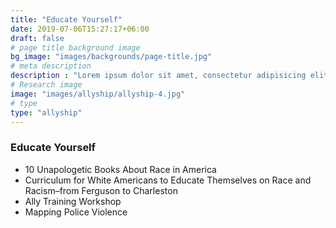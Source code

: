 ```yaml
---
title: "Educate Yourself"
date: 2019-07-06T15:27:17+06:00
draft: false
# page title background image
bg_image: "images/backgrounds/page-title.jpg"
# meta description
description : "Lorem ipsum dolor sit amet, consectetur adipisicing elit, sed do eiusmod tempor incididunt ut labore. dolore magna aliqua. Ut enim ad minim veniam, quis nostrud."
# Research image
image: "images/allyship/allyship-4.jpg"
# type
type: "allyship"
---
```


### Educate Yourself

* 10 Unapologetic Books About Race in America
* Curriculum for White Americans to Educate Themselves on Race and Racism–from Ferguson to Charleston
* Ally Training Workshop
* Mapping Police Violence